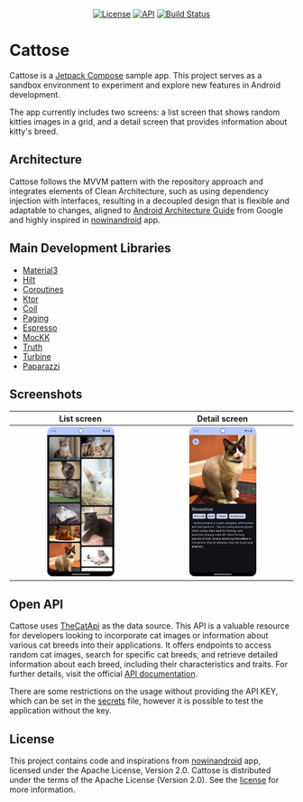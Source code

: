<p align="center">
  <a href="https://opensource.org/licenses/Apache-2.0"><img alt="License" src="https://img.shields.io/badge/License-Apache%202.0-blue.svg"/></a>
  <a href="https://android-arsenal.com/api?level=23"><img alt="API" src="https://img.shields.io/badge/API-23%2B-brightgreen.svg?style=flat"/></a>
  <a href="https://github.com/lucasmodesto/Cattose/actions/workflows/android-ci.yaml"><img alt="Build Status" src=https://github.com/lucasmodesto/Cattose/actions/workflows/android-ci.yaml/badge.svg></a> <br>
</p>

# Cattose
Cattose is a [Jetpack Compose](https://developer.android.com/develop/ui/compose) sample app. This project serves as a sandbox environment to experiment and explore new features in Android development.

The app currently includes two screens: a list screen that shows random kitties images in a grid, and a detail screen that provides information about kitty's breed.

## Architecture
Cattose follows the MVVM pattern with the repository approach and integrates elements of Clean Architecture, 
such as using dependency injection with interfaces, resulting in a decoupled design that is flexible and adaptable to changes, 
aligned to [Android Architecture Guide](https://developer.android.com/topic/architecture) from Google and highly inspired in [nowinandroid](https://github.com/android/nowinandroid) app.

## Main Development Libraries
- [Material3](https://m3.material.io/)
- [Hilt](https://developer.android.com/training/dependency-injection/hilt-android)
- [Coroutines](https://developer.android.com/kotlin/coroutines)
- [Ktor](https://ktor.io/)
- [Coil](https://coil-kt.github.io/coil/)
- [Paging](https://developer.android.com/topic/libraries/architecture/paging/v3-overview)
- [Espresso](https://developer.android.com/training/testing/espresso)
- [MocKK](https://mockk.io/)
- [Truth](https://truth.dev/)
- [Turbine](https://github.com/cashapp/turbine)
- [Paparazzi](https://github.com/cashapp/paparazzi)

## Screenshots
|                               List screen                                |                               Detail screen                               |
|:------------------------------------------------------------------------:|:-------------------------------------------------------------------------:|
| <img src="/docs/images/cattose_list_dark_mode.png" width=50% height=50%> | <img src="/docs/images/cattose_detail_darkmode.png" width=50% height=50%> |

## Open API
Cattose uses [TheCatApi](https://thecatapi.com/) as the data source.
This API is a valuable resource for developers looking to incorporate cat images or information about various cat breeds into their applications.
It offers endpoints to access random cat images, search for specific cat breeds, and retrieve detailed information about each breed, 
including their characteristics and traits. For further details, visit the official [API documentation](https://developers.thecatapi.com/view-account/ylX4blBYT9FaoVd6OhvR?report=bOoHBz-8t).

There are some restrictions on the usage without providing the API KEY, which can be set in
the [secrets](/secrets.properties) file, however it is possible to test the application without the key.

## License
This project contains code and inspirations from [nowinandroid](https://github.com/android/nowinandroid) app, licensed under the Apache License, Version 2.0.
Cattose is distributed under the terms of the Apache License (Version 2.0). See the [license](LICENSE) for more information.
